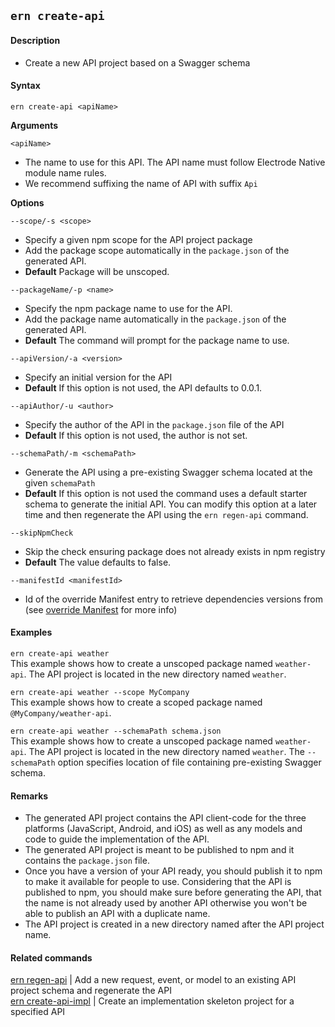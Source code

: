 ## `ern create-api`

#### Description

- Create a new API project based on a Swagger schema

#### Syntax

`ern create-api <apiName>`

**Arguments**

`<apiName>`

- The name to use for this API. The API name must follow Electrode Native module name rules.
- We recommend suffixing the name of API with suffix `Api`

**Options**

`--scope/-s <scope>`

- Specify a given npm scope for the API project package
- Add the package scope automatically in the `package.json` of the generated API.
- **Default** Package will be unscoped.

`--packageName/-p <name>`

- Specify the npm package name to use for the API.
- Add the package name automatically in the `package.json` of the generated API.
- **Default** The command will prompt for the package name to use.

`--apiVersion/-a <version>`

- Specify an initial version for the API
- **Default** If this option is not used, the API defaults to 0.0.1.

`--apiAuthor/-u <author>`

- Specify the author of the API in the `package.json` file of the API
- **Default** If this option is not used, the author is not set.

`--schemaPath/-m <schemaPath>`

- Generate the API using a pre-existing Swagger schema located at the given `schemaPath`
- **Default** If this option is not used the command uses a default starter schema to generate the initial API. You can modify this option at a later time and then regenerate the API using the `ern regen-api` command.

`--skipNpmCheck`

- Skip the check ensuring package does not already exists in npm registry
- **Default** The value defaults to false.

`--manifestId <manifestId>`

- Id of the override Manifest entry to retrieve dependencies versions from (see [override Manifest] for more info)

#### Examples

`ern create-api weather`  
This example shows how to create a unscoped package named `weather-api`. The API project is located in the new directory named `weather`.

`ern create-api weather --scope MyCompany`  
This example shows how to create a scoped package named `@MyCompany/weather-api`.

`ern create-api weather --schemaPath schema.json`  
This example shows how to create a unscoped package named `weather-api`. The API project is located in the new directory named `weather`. The `--schemaPath` option specifies location of file containing pre-existing Swagger schema.

#### Remarks

- The generated API project contains the API client-code for the three platforms (JavaScript, Android, and iOS) as well as any models and code to guide the implementation of the API.
- The generated API project is meant to be published to npm and it contains the `package.json` file.
- Once you have a version of your API ready, you should publish it to npm to make it available for people to use. Considering that the API is published to npm, you should make sure before generating the API, that the name is not already used by another API otherwise you won't be able to publish an API with a duplicate name.
- The API project is created in a new directory named after the API project name.

#### Related commands

[ern regen-api] | Add a new request, event, or model to an existing API project schema and regenerate the API  
[ern create-api-impl] | Create an implementation skeleton project for a specified API

[ern regen-api]: ./regen-api.md
[ern create-api-impl]: ./create-api-impl.md
[override manifest]: ../platform-parts/manifest/override.md
